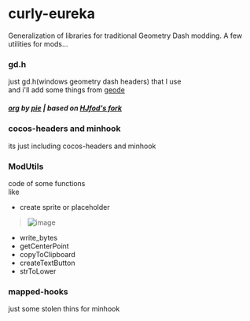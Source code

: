 # curly-eureka
Generalization of libraries for traditional Geometry Dash modding.
A few utilities for mods...
### gd.h
just gd.h(windows geometry dash headers) that I use
</br>and i'll add some things from [geode](https://github.com/geode-sdk/geode/tree/main/bindings)
##### [org](https://github.com/poweredbypie/gd.h) by [pie](https://github.com/poweredbypie) | based on [HJfod's fork](https://github.com/HJfod/gd.h)
### cocos-headers and minhook
its just including cocos-headers and minhook
### ModUtils
code of some functions<br>
like<br>
 - create sprite or placeholder
 > ![image](https://user-images.githubusercontent.com/90561697/227592296-14e3952a-d639-4c2b-a8da-926ec24d1923.png)
 - write_bytes
 - getCenterPoint
 - copyToClipboard
 - createTextButton
 - strToLower

### mapped-hooks
just some stolen thins for minhook
